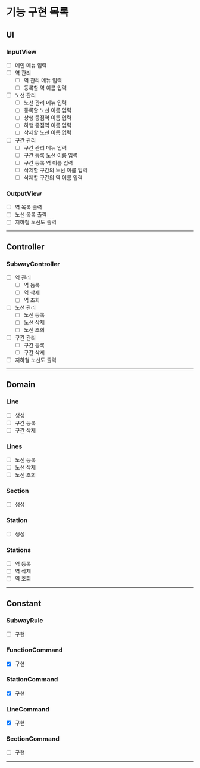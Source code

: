 # 기능 구현 목록

## UI
### InputView
- [ ] 메인 메뉴 입력
- [ ] 역 관리
  - [ ] 역 관리 메뉴 입력
  - [ ] 등록할 역 이름 입력
- [ ] 노선 관리
  - [ ] 노선 관리 메뉴 입력
  - [ ] 등록할 노선 이름 입력
  - [ ] 상행 종점역 이름 입력
  - [ ] 하행 종점역 이름 입력
  - [ ] 삭제할 노선 이름 입력
- [ ] 구간 관리
  - [ ] 구간 관리 메뉴 입력
  - [ ] 구간 등록 노선 이름 입력
  - [ ] 구간 등록 역 이름 입력
  - [ ] 삭제할 구간의 노선 이름 입력
  - [ ] 삭제할 구간의 역 이름 입력

### OutputView
- [ ] 역 목록 출력
- [ ] 노선 목록 출력
- [ ] 지하철 노선도 출력
---

## Controller
### SubwayController
- [ ] 역 관리
  - [ ] 역 등록
  - [ ] 역 삭제
  - [ ] 역 조회
- [ ] 노선 관리
  - [ ] 노선 등록
  - [ ] 노선 삭제
  - [ ] 노선 조회
- [ ] 구간 관리
  - [ ] 구간 등록
  - [ ] 구간 삭제
- [ ] 지하철 노선도 출력
---

## Domain
### Line
- [ ] 생성
- [ ] 구간 등록
- [ ] 구간 삭제

### Lines
- [ ] 노선 등록
- [ ] 노선 삭제
- [ ] 노선 조회

### Section
- [ ] 생성

### Station
- [ ] 생성

### Stations
- [ ] 역 등록
- [ ] 역 삭제
- [ ] 역 조회
---

## Constant
### SubwayRule
- [ ] 구현

### FunctionCommand
- [x] 구현

### StationCommand
- [x] 구현

### LineCommand
- [x] 구현

### SectionCommand
- [ ] 구현
---